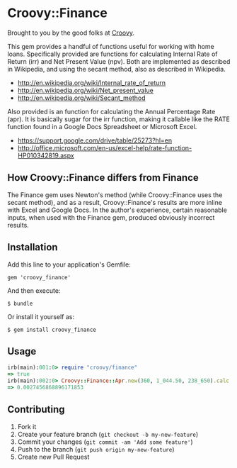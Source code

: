 # Croovy::Finance

Brought to you by the good folks at [Croovy](http://croovy.com).

This gem provides a handful of functions useful for working with home
loans. Specifically provided are functions for calculating Internal Rate of
Return (irr) and Net Present Value (npv). Both are implemented as described in
Wikipedia, and using the secant method, also as described in Wikipedia.

* http://en.wikipedia.org/wiki/Internal_rate_of_return
* http://en.wikipedia.org/wiki/Net_present_value
* http://en.wikipedia.org/wiki/Secant_method

Also provided is an function for calculating the Annual Percentage Rate
(apr). It is basically sugar for the irr function, making it callable like the
RATE function found in a Google Docs Spreadsheet or Microsoft Excel.

* https://support.google.com/drive/table/25273?hl=en
* http://office.microsoft.com/en-us/excel-help/rate-function-HP010342819.aspx

## How Croovy::Finance differs from Finance

The Finance gem uses Newton's method (while Croovy::Finance uses the secant
method), and as a result, Croovy::Finance's results are more inline with Excel
and Google Docs. In the author's experience, certain reasonable inputs, when
used with the Finance gem, produced obviously incorrect results.

## Installation

Add this line to your application's Gemfile:

    gem 'croovy_finance'

And then execute:

    $ bundle

Or install it yourself as:

    $ gem install croovy_finance

## Usage

```ruby
irb(main):001:0> require "croovy/finance"
=> true
irb(main):002:0> Croovy::Finance::Apr.new(360, 1_044.50, 238_650).calc
=> 0.0027456868896171853
```

## Contributing

1. Fork it
2. Create your feature branch (`git checkout -b my-new-feature`)
3. Commit your changes (`git commit -am 'Add some feature'`)
4. Push to the branch (`git push origin my-new-feature`)
5. Create new Pull Request
